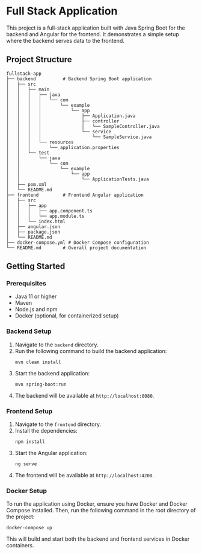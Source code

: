 # Full Stack Application

This project is a full-stack application built with Java Spring Boot for the backend and Angular for the frontend. It demonstrates a simple setup where the backend serves data to the frontend.

## Project Structure

```
fullstack-app
├── backend          # Backend Spring Boot application
│   ├── src
│   │   ├── main
│   │   │   ├── java
│   │   │   │   └── com
│   │   │   │       └── example
│   │   │   │           └── app
│   │   │   │               ├── Application.java
│   │   │   │               ├── controller
│   │   │   │               │   └── SampleController.java
│   │   │   │               └── service
│   │   │   │                   └── SampleService.java
│   │   │   └── resources
│   │   │       └── application.properties
│   │   └── test
│   │       └── java
│   │           └── com
│   │               └── example
│   │                   └── app
│   │                       └── ApplicationTests.java
│   ├── pom.xml
│   └── README.md
├── frontend         # Frontend Angular application
│   ├── src
│   │   ├── app
│   │   │   ├── app.component.ts
│   │   │   └── app.module.ts
│   │   └── index.html
│   ├── angular.json
│   ├── package.json
│   └── README.md
├── docker-compose.yml # Docker Compose configuration
└── README.md        # Overall project documentation
```

## Getting Started

### Prerequisites

- Java 11 or higher
- Maven
- Node.js and npm
- Docker (optional, for containerized setup)

### Backend Setup

1. Navigate to the `backend` directory.
2. Run the following command to build the backend application:
   ```
   mvn clean install
   ```
3. Start the backend application:
   ```
   mvn spring-boot:run
   ```
4. The backend will be available at `http://localhost:8080`.

### Frontend Setup

1. Navigate to the `frontend` directory.
2. Install the dependencies:
   ```
   npm install
   ```
3. Start the Angular application:
   ```
   ng serve
   ```
4. The frontend will be available at `http://localhost:4200`.

### Docker Setup

To run the application using Docker, ensure you have Docker and Docker Compose installed. Then, run the following command in the root directory of the project:

```
docker-compose up
```

This will build and start both the backend and frontend services in Docker containers.
